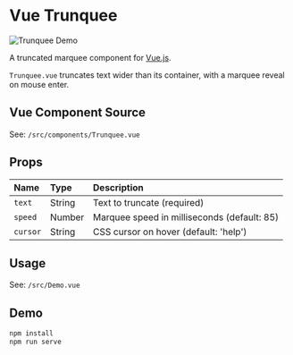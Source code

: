 # Vue Trunquee

![Trunquee Demo](https://i.imgur.com/rggXkO7.gif)

A truncated marquee component for [Vue.js](http://vuejs.org/).

`Trunquee.vue` truncates text wider than its container, with a marquee reveal on mouse enter.

## Vue Component Source

See: `/src/components/Trunquee.vue`

## Props

| Name     | Type   | Description                                 |
| :---     | :---   | :---                                        |
| `text`   | String | Text to truncate (required)                 |
| `speed`  | Number | Marquee speed in milliseconds (default: 85) |
| `cursor` | String | CSS cursor on hover (default: 'help')       |

## Usage

See: `/src/Demo.vue`

## Demo

``` bash
npm install
npm run serve
```
